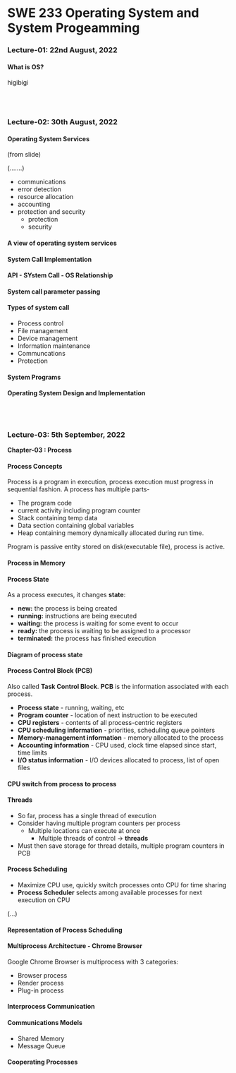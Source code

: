 
# SWE 233 Operating System and System Progeamming


### Lecture-01: 22nd August, 2022

#### What is OS?
higibigi

<br> <br>

### Lecture-02: 30th August, 2022

#### Operating System Services
(from slide)

(.......)

* communications
* error detection
* resource allocation
* accounting
* protection and security
  - protection
  - security

#### A view of operating system services

#### System Call Implementation

#### API - SYstem Call - OS Relationship

#### System call parameter passing

#### Types of system call

* Process control
* File management
* Device management
* Information maintenance
* Communcations
* Protection

#### System Programs

#### Operating System Design and Implementation

<br> <br>

### Lecture-03: 5th September, 2022

**Chapter-03 : Process**

#### Process Concepts
Process is a program in execution, process execution must progress in sequential fashion.
A process has multiple parts-
* The program code
* current activity including program counter
* Stack containing temp data
* Data section containing global variables
* Heap containing memory dynamically allocated during run time.

Program is passive entity stored on disk(executable file), process is active.

#### Process in Memory

#### Process State
As a process executes, it changes **state**:
* **new:** the process is being created
* **running:** instructions are being executed
* **waiting:** the process is waiting for some event to occur
* **ready:** the process is waiting to be assigned to a processor
* **terminated:** the process has finished execution

#### Diagram of process state

#### Process Control Block (PCB)
Also called **Task Control Block**.
**PCB** is the information associated with each process.
* **Process state** - running, waiting, etc
* **Program counter** - location of next instruction to be executed
* **CPU registers** - contents of all process-centric registers
* **CPU scheduling information** - priorities, scheduling queue pointers
* **Memory-management information** - memory allocated to the process
* **Accounting information** - CPU used, clock time elapsed since start, time limits
* **I/O status information** - I/O devices allocated to process, list of open files

#### CPU switch from process to process

#### Threads
* So far, process has a single thread of execution
* Consider having multiple program counters per process
	- Multiple locations can execute at once
		- Multiple threads of control -> **threads**
* Must then save storage for thread details, multiple program counters in PCB

#### Process Scheduling
* Maximize CPU use, quickly switch processes onto CPU for time sharing
* **Process Scheduler** selects among available processes for next execution on CPU

(...)

#### Representation of Process Scheduling

#### Multiprocess Architecture - Chrome Browser
Google Chrome Browser is multiprocess with 3 categories:
* Browser process
* Render process
* Plug-in process

#### Interprocess Communication

#### Communications Models
* Shared Memory
* Message Queue

#### Cooperating Processes

















